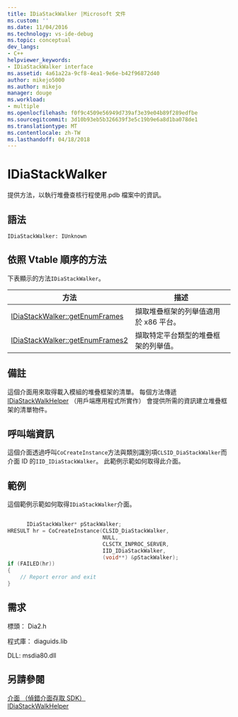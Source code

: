 ```yaml
---
title: IDiaStackWalker |Microsoft 文件
ms.custom: ''
ms.date: 11/04/2016
ms.technology: vs-ide-debug
ms.topic: conceptual
dev_langs:
- C++
helpviewer_keywords:
- IDiaStackWalker interface
ms.assetid: 4a61a22a-9cf8-4ea1-9e6e-b42f96872d40
author: mikejo5000
ms.author: mikejo
manager: douge
ms.workload:
- multiple
ms.openlocfilehash: f0f9c4509e56949d739af3e39e04b89f289edfbe
ms.sourcegitcommit: 3d10b93eb5b326639f3e5c19b9e6a8d1ba078de1
ms.translationtype: MT
ms.contentlocale: zh-TW
ms.lasthandoff: 04/18/2018
---
```

# <a name="idiastackwalker"></a>IDiaStackWalker
提供方法，以執行堆疊查核行程使用.pdb 檔案中的資訊。  
  
## <a name="syntax"></a>語法  
  
```  
IDiaStackWalker: IUnknown  
```  
  
## <a name="methods-in-vtable-order"></a>依照 Vtable 順序的方法  
 下表顯示的方法`IDiaStackWalker`。  
  
|方法|描述|  
|------------|-----------------|  
|[IDiaStackWalker::getEnumFrames](../../debugger/debug-interface-access/idiastackwalker-getenumframes.md)|擷取堆疊框架的列舉值適用於 x86 平台。|  
|[IDiaStackWalker::getEnumFrames2](../../debugger/debug-interface-access/idiastackwalker-getenumframes2.md)|擷取特定平台類型的堆疊框架的列舉值。|  
  
## <a name="remarks"></a>備註  
 這個介面用來取得載入模組的堆疊框架的清單。 每個方法傳遞[IDiaStackWalkHelper](../../debugger/debug-interface-access/idiastackwalkhelper.md) （用戶端應用程式所實作） 會提供所需的資訊建立堆疊框架的清單物件。  
  
## <a name="notes-for-callers"></a>呼叫端資訊  
 這個介面透過呼叫`CoCreateInstance`方法與類別識別項`CLSID_DiaStackWalker`而介面 ID 的`IID_IDiaStackWalker`。 此範例示範如何取得此介面。  
  
## <a name="example"></a>範例  
 這個範例示範如何取得`IDiaStackWalker`介面。  
  
```C++  
  
      IDiaStackWalker* pStackWalker;  
HRESULT hr = CoCreateInstance(CLSID_DiaStackWalker,  
                              NULL,  
                              CLSCTX_INPROC_SERVER,  
                              IID_IDiaStackWalker,  
                              (void**) &pStackWalker);  
if (FAILED(hr))  
{  
    // Report error and exit  
}  
```  
  
## <a name="requirements"></a>需求  
 標頭： Dia2.h  
  
 程式庫： diaguids.lib  
  
 DLL: msdia80.dll  
  
## <a name="see-also"></a>另請參閱  
 [介面 （偵錯介面存取 SDK）](../../debugger/debug-interface-access/interfaces-debug-interface-access-sdk.md)   
 [IDiaStackWalkHelper](../../debugger/debug-interface-access/idiastackwalkhelper.md)